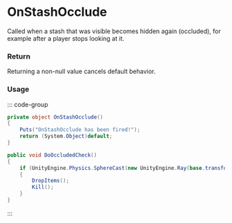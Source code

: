 # OnStashOcclude
<Badge type="info" text="Entity"/><Badge type="danger" text="Carbon Compatible"/><Badge type="warning" text="Oxide Compatible"/>
Called when a stash that was visible becomes hidden again (occluded), for example after a player stops looking at it.

### Return
Returning a non-null value cancels default behavior.

### Usage
::: code-group
```csharp [Example]
private object OnStashOcclude()
{
	Puts("OnStashOcclude has been fired!");
	return (System.Object)default;
}
```
```csharp [Source — Assembly-CSharp @ StashContainer]
public void DoOccludedCheck()
{
	if (UnityEngine.Physics.SphereCast(new UnityEngine.Ray(base.transform.position + UnityEngine.Vector3.up * 5f, UnityEngine.Vector3.down), 0.25f, 5f, 2097152))
	{
		DropItems();
		Kill();
	}
}

```
:::
